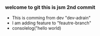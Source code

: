 ### welcome to git this is jsm 2nd commit 
- This is comming from dev "dev-adrain"
- I am adding feature to "feautre-branch"
- consolelog("hello world)